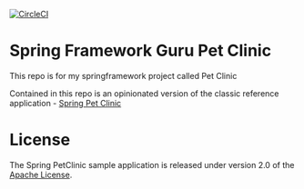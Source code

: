 
[![CircleCI](https://dl.circleci.com/status-badge/img/gh/NovaPrime1/sfg-pet-clinic/tree/master.svg?style=svg&circle-token=4c50492b8dcb6c63aa12338615ed12d9d03e2ea8)](https://dl.circleci.com/status-badge/redirect/gh/NovaPrime1/sfg-pet-clinic/tree/master)


# Spring Framework Guru Pet Clinic

This repo is for my springframework project called Pet Clinic 

Contained in this repo is an opinionated version of the classic reference application - [Spring Pet Clinic](https://github.com/spring-projects/spring-petclinic)


# License

The Spring PetClinic sample application is released under version 2.0 of the [Apache License](http://www.apache.org/licenses/LICENSE-2.0).